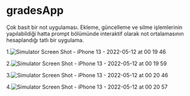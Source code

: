 # gradesApp
Çok basit bir not uygulaması. Ekleme, güncelleme ve silme işlemlerinin yapılabildiği hatta prompt bölümünde interaktif olarak not ortalamasının hesaplandığı tatlı bir uygulama. 


1.![Simulator Screen Shot - iPhone 13 - 2022-05-12 at 00 19 46](https://user-images.githubusercontent.com/93709995/167950083-cb4a3d8f-9b2c-46e2-b5dd-a7e42f40a964.png)

2.![Simulator Screen Shot - iPhone 13 - 2022-05-12 at 00 19 59](https://user-images.githubusercontent.com/93709995/167950168-fb0d96cf-9c2f-4411-9495-bd28bee15763.png)

3.![Simulator Screen Shot - iPhone 13 - 2022-05-12 at 00 20 46](https://user-images.githubusercontent.com/93709995/167950213-516c13e0-64e0-40a6-b8a8-8252db0fd26b.png)

4.![Simulator Screen Shot - iPhone 13 - 2022-05-12 at 00 20 57](https://user-images.githubusercontent.com/93709995/167950237-5c2415b2-1f67-41cb-bf09-7057f9448dfd.png)

